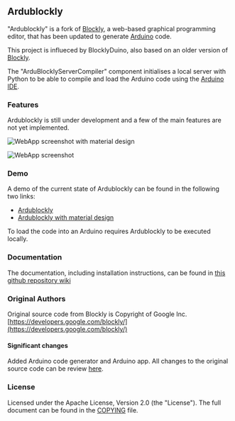 ## Ardublockly
"Ardublockly" is a fork of [Blockly](https://developers.google.com/blockly/), a web-based graphical programming editor, that has been updated to generate [Arduino](http://www.arduino.cc/) code.

This project is influeced by BlocklyDuino, also based on an older version of [Blockly](https://developers.google.com/blockly/).

The "ArduBlocklyServerCompiler" component initialises a local server with Python to be able to compile and load the Arduino code using the [Arduino IDE](http://arduino.cc/en/main/software).

### Features

Ardublockly is still under development and a few of the main features are not yet implemented.

![WebApp screenshot with material design](http://carlosperate.github.io/ardublockly/images/screenshot_material_all_small.jpg "Ardublockly with material design")

![WebApp screenshot](http://carlosperate.github.io/ardublockly/images/screenshot_1.png "Ardublockly")


### Demo

A demo of the current state of Ardublockly can be found in the following two links:
* [Ardublockly](http://carlosperate.github.io/ardublockly/ardublockly/apps/arduino/index.html)
* [Ardublockly with material design](http://carlosperate.github.io/ardublockly/ardublockly/apps/arduino_material/index.html)

To load the code into an Arduino requires Ardublockly to be executed locally.

### Documentation
The documentation, including installation instructions, can be found in [this github repository wiki](https://github.com/carlosperate/ardublockly/wiki)

### Original Authors

Original source code from Blockly is Copyright of Google Inc. [https://developers.google.com/blockly/](https://developers.google.com/blockly/)

#### Significant changes
Added Arduino code generator and Arduino app.
All changes to the original source code can be review [here](https://github.com/carlosperate/ardublockly/compare/blockly-original...master).

### License

Licensed under the Apache License, Version 2.0 (the "License"). The full document can be found in the [COPYING](https://github.com/carlosperate/ardublockly/blob/master/COPYING) file.

